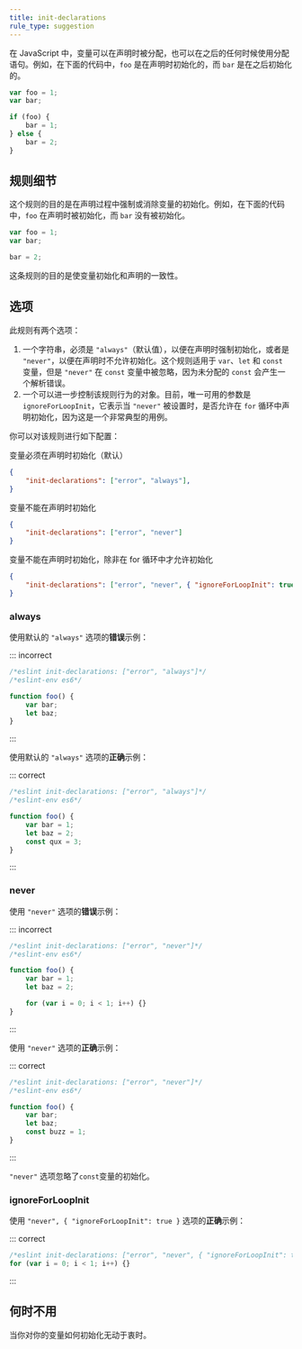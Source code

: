 ```yaml
---
title: init-declarations
rule_type: suggestion
---
```


在 JavaScript 中，变量可以在声明时被分配，也可以在之后的任何时候使用分配语句。例如，在下面的代码中，`foo` 是在声明时初始化的，而 `bar` 是在之后初始化的。

```js
var foo = 1;
var bar;

if (foo) {
    bar = 1;
} else {
    bar = 2;
}
```

## 规则细节

这个规则的目的是在声明过程中强制或消除变量的初始化。例如，在下面的代码中，`foo` 在声明时被初始化，而 `bar` 没有被初始化。

```js
var foo = 1;
var bar;

bar = 2;
```

这条规则的目的是使变量初始化和声明的一致性。

## 选项

此规则有两个选项：

1. 一个字符串，必须是 `"always"`（默认值），以便在声明时强制初始化，或者是 `"never"`，以便在声明时不允许初始化。这个规则适用于 `var`、`let` 和 `const` 变量，但是 `"never"` 在 `const` 变量中被忽略，因为未分配的 `const` 会产生一个解析错误。
2. 一个可以进一步控制该规则行为的对象。目前，唯一可用的参数是 `ignoreForLoopInit`，它表示当 `"never"` 被设置时，是否允许在 `for` 循环中声明初始化，因为这是一个非常典型的用例。

你可以对该规则进行如下配置：

变量必须在声明时初始化（默认）

```json
{
    "init-declarations": ["error", "always"],
}
```

变量不能在声明时初始化

```json
{
    "init-declarations": ["error", "never"]
}
```

变量不能在声明时初始化，除非在 for 循环中才允许初始化

```json
{
    "init-declarations": ["error", "never", { "ignoreForLoopInit": true }]
}
```

### always

使用默认的 `"always"` 选项的**错误**示例：

::: incorrect

```js
/*eslint init-declarations: ["error", "always"]*/
/*eslint-env es6*/

function foo() {
    var bar;
    let baz;
}
```

:::

使用默认的 `"always"` 选项的**正确**示例：

::: correct

```js
/*eslint init-declarations: ["error", "always"]*/
/*eslint-env es6*/

function foo() {
    var bar = 1;
    let baz = 2;
    const qux = 3;
}
```

:::

### never

使用 `"never"` 选项的**错误**示例：

::: incorrect

```js
/*eslint init-declarations: ["error", "never"]*/
/*eslint-env es6*/

function foo() {
    var bar = 1;
    let baz = 2;

    for (var i = 0; i < 1; i++) {}
}
```

:::

使用 `"never"` 选项的**正确**示例：

::: correct

```js
/*eslint init-declarations: ["error", "never"]*/
/*eslint-env es6*/

function foo() {
    var bar;
    let baz;
    const buzz = 1;
}
```

:::

`"never"` 选项忽略了`const`变量的初始化。

### ignoreForLoopInit

使用 `"never", { "ignoreForLoopInit": true }` 选项的**正确**示例：

::: correct

```js
/*eslint init-declarations: ["error", "never", { "ignoreForLoopInit": true }]*/
for (var i = 0; i < 1; i++) {}
```

:::

## 何时不用

当你对你的变量如何初始化无动于衷时。
